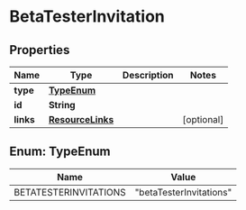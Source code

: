 

# BetaTesterInvitation


## Properties

| Name | Type | Description | Notes |
|------------ | ------------- | ------------- | -------------|
|**type** | [**TypeEnum**](#TypeEnum) |  |  |
|**id** | **String** |  |  |
|**links** | [**ResourceLinks**](ResourceLinks.md) |  |  [optional] |



## Enum: TypeEnum

| Name | Value |
|---- | -----|
| BETATESTERINVITATIONS | &quot;betaTesterInvitations&quot; |



